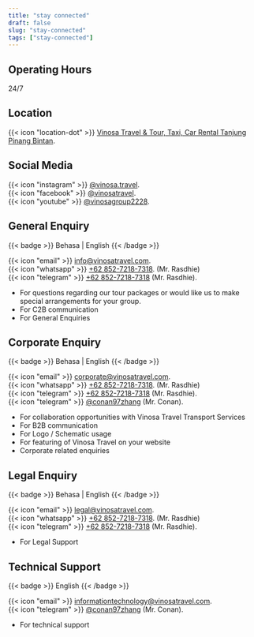 ```yaml
---
title: "stay connected"
draft: false
slug: "stay-connected"
tags: ["stay-connected"]
---
```


## Operating Hours

24/7

## Location

{{< icon "location-dot" >}} [Vinosa Travel & Tour, Taxi, Car Rental Tanjung Pinang Bintan](https://maps.app.goo.gl/XdFZ113xwLZXWxkp7/). <br>

## Social Media

{{< icon "instagram" >}} [@vinosa.travel](https://www.instagram.com/vinosa.travel/). <br>
{{< icon "facebook" >}} [@vinosatravel](https://www.facebook.com/vinosatravel/). <br>
{{< icon "youtube" >}} [@vinosagroup2228](https://www.youtube.com/@vinosagroup2228/). <br>

## General Enquiry
{{< badge >}}
Behasa | English
{{< /badge >}}

{{< icon "email" >}} [info@vinosatravel.com](mailto:info@vinosatravel.com). <br>
{{< icon "whatsapp" >}} [+62 852-7218-7318](https://wa.me/6285272187318/). (Mr. Rasdhie)<br>
{{< icon "telegram" >}} [+62 852-7218-7318](https://t.me) (Mr. Rasdhie).

- For questions regarding our tour packages or would like us to make special arrangements for your group.
- For C2B communication
- For General Enquiries

## Corporate Enquiry
{{< badge >}}
Behasa | English
{{< /badge >}}

{{< icon "email" >}} [corporate@vinosatravel.com](mailto:corporate@vinosatravel.com). <br>
{{< icon "whatsapp" >}} [+62 852-7218-7318](https://wa.me/6285272187318/). (Mr. Rasdhie)<br>
{{< icon "telegram" >}} [+62 852-7218-7318](https://t.me) (Mr. Rasdhie). <br>
{{< icon "telegram" >}} [@conan97zhang](https://conan97zhang.t.me) (Mr. Conan).

- For collaboration opportunities with Vinosa Travel Transport Services
- For B2B communication
- For Logo / Schematic usage
- For featuring of Vinosa Travel on your website
- Corporate related enquiries

## Legal Enquiry
{{< badge >}}
Behasa | English
{{< /badge >}}

{{< icon "email" >}} [legal@vinosatravel.com](mailto:legal@vinosatravel.com). <br>
{{< icon "whatsapp" >}} [+62 852-7218-7318](https://wa.me/6285272187318/). (Mr. Rasdhie)<br>
{{< icon "telegram" >}} [+62 852-7218-7318](https://t.me) (Mr. Rasdhie). <br>

- For Legal Support

## Technical Support

{{< badge >}}
English
{{< /badge >}}

{{< icon "email" >}} [informationtechnology@vinosatravel.com](mailto:informationtechnology@vinosatravel.com). <br>
{{< icon "telegram" >}} [@conan97zhang](https://conan97zhang.t.me) (Mr. Conan).

- For technical support
